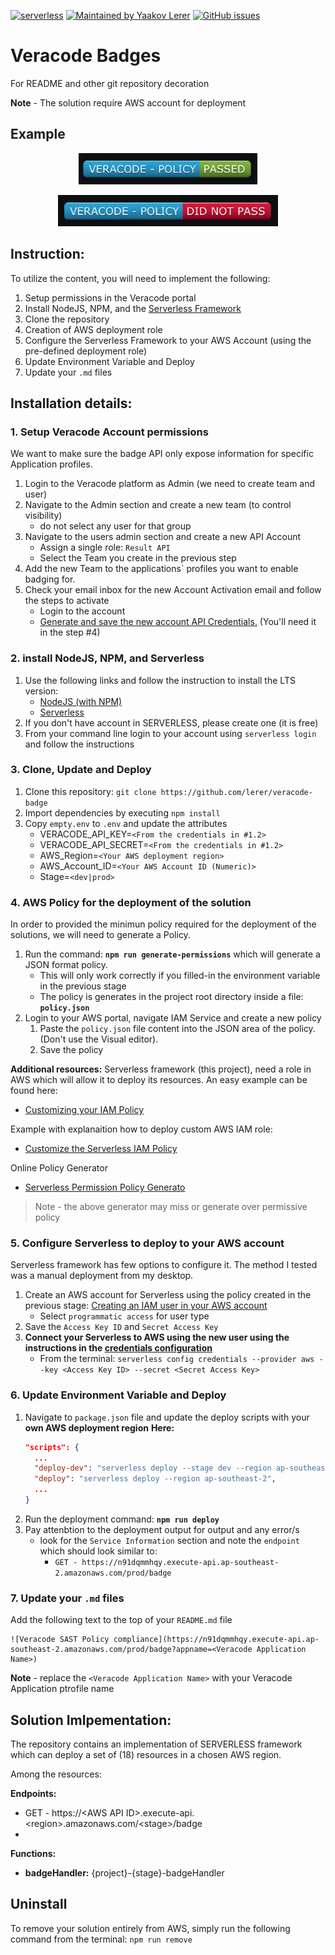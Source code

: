 [![serverless](http://public.serverless.com/badges/v3.svg)](http://www.serverless.com) [![Maintained by Yaakov Lerer](https://img.shields.io/badge/maintained%20by-Lerer-brightgreen)](http://www.github.com/lerer) [![GitHub issues](https://img.shields.io/github/issues/lerer/veracode-badge/bug?color=red)](https://github.com/Lerer/veracode-badge/issues?q=is%3Aopen+is%3Aissue+label%3Abug)

# Veracode Badges  
For README and other git repository decoration

__Note__ - The solution require AWS account for deployment

## Example
<p align="center">
  <img src="https://github.com/lerer/veracode-badge/blob/main/resources/policy_pass.png?raw=true" height="50" alt="Veracode Policy Pass Badge"/>
</p>

<p align="center">
  <img src="https://github.com/lerer/veracode-badge/blob/main/resources/policy_did_not_pass.png?raw=true" height="50" alt="Veracode Policy Fail Badge"/>
</p>


## Instruction:
To utilize the content, you will need to implement the following:
1) Setup permissions in the Veracode portal 
2) Install NodeJS, NPM, and the [Serverless Framework]('https://www.serverless.com/framework/docs/getting-started/' 'Serverless Framework')
3) Clone the repository
4) Creation of AWS deployment role
5) Configure the Serverless Framework to your AWS Account (using the pre-defined deployment role)
6) Update Environment Variable and Deploy
7) Update your `.md` files

## Installation details:
### 1. Setup Veracode Account permissions
We want to make sure the badge API only expose information for specific Application profiles. 

1. Login to the Veracode platform as Admin (we need to create team and user)
2. Navigate to the Admin section and create a new team (to control visibility)
   - do not select any user for that group
3. Navigate to the users admin section and create a new API Account 
   - Assign a single role: `Result API`
   - Select the Team you create in the previous step
4. Add the new Team to the applications` profiles you want to enable badging for.
5. Check your email inbox for the new Account Activation email and follow the steps to activate
   - Login to the account
   - [Generate and save the new account API Credentials.](https://help.veracode.com/r/t_create_api_creds) (You'll need it in the step #4)


### 2. install NodeJS, NPM, and Serverless

1. Use the following links and follow the instruction to install the LTS version:
   - [NodeJS (with NPM)](https://nodejs.org/en/)
   - [Serverless](https://www.serverless.com/framework/docs/getting-started/ 'Serverless Framework')
2. If you don't have account in SERVERLESS, please create one (it is free)
3. From your command line login to your account using `serverless login` and follow the instructions

### 3. Clone, Update and Deploy
1. Clone this repository: `git clone https://github.com/lerer/veracode-badge`
2. Import dependencies by executing `npm install`
3. Copy `empty.env` to `.env` and update the attributes
   - VERACODE_API_KEY=`<From the credentials in #1.2>`
   - VERACODE_API_SECRET=`<From the credentials in #1.2>`
   - AWS_Region=`<Your AWS deployment region>`
   - AWS_Account_ID=`<Your AWS Account ID (Numeric)>`
   - Stage=`<dev|prod>`  
  
### 4. AWS Policy for the deployment of the solution
In order to provided the minimun policy required for the deployment of the solutions, we will need to generate a Policy. 

1. Run the command: __`npm run generate-permissions`__ which will generate a JSON format policy.
   - This will only work correctly if you filled-in the environment variable in the previous stage
   - The policy is generates in the project root directory inside a file: __`policy.json`__
2. Login to your AWS portal, navigate IAM Service and create a new policy
   1. Paste the `policy.json` file content into the JSON area of the policy. (Don't use the Visual editor).
   2. Save the policy

__Additional resources:__
Serverless framework (this project), need a role in AWS which will allow it to deploy its resources. An easy example can be found here:
- [Customizing your IAM Policy](https://seed.run/docs/customizing-your-iam-policy.html)

Example with explanaition how to deploy custom AWS IAM role:
- [Customize the Serverless IAM Policy](https://serverless-stack.com/chapters/customize-the-serverless-iam-policy.html)

Online Policy Generator
- [Serverless Permission Policy Generato](https://open-sl.github.io/serverless-permission-generator/)
> Note - the above generator may miss or generate over permissive policy

      
### 5. Configure Serverless to deploy to your AWS account

Serverless framework has few options to configure it. The method I tested was a manual deployment from my desktop. 


1) Create an AWS account for Serverless using the policy created in the previous stage: [Creating an IAM user in your AWS account
](https://docs.aws.amazon.com/IAM/latest/UserGuide/id_users_create.html)
   - Select `programmatic access` for user type 
2) Save the `Access Key ID` and `Secret Access Key`
3) __Connect your Serverless to AWS using the new user using the instructions in the [credentials configuration](https://www.serverless.com/framework/docs/providers/aws/cli-reference/config-credentials/)__
   - From the terminal: `serverless config credentials --provider aws --key <Access Key ID> --secret <Secret Access Key>`
 
### 6. Update Environment Variable and Deploy
1) Navigate to `package.json` file and update the deploy scripts with your __own AWS deployment region__
    __Here:__
    ```JSON
    "scripts": {
      ...
      "deploy-dev": "serverless deploy --stage dev --region ap-southeast-2",
      "deploy": "serverless deploy --region ap-southeast-2",
      ...
    }
    ```
2) Run the deployment command: __`npm run deploy`__
3) Pay attenbtion to the deployment output for output and any error/s
   * look for the `Service Information` section and note the `endpoint` which should look similar to: 
     * `GET - https://n91dqmmhqy.execute-api.ap-southeast-2.amazonaws.com/prod/badge`

### 7. Update your `.md` files

Add the following text to the top of your `README.md` file
```
![Veracode SAST Policy compliance](https://n91dqmmhqy.execute-api.ap-southeast-2.amazonaws.com/prod/badge?appname=<Veracode Application Name>)
```

__Note__ - replace the `<Veracode Application Name>` with your Veracode Application ptrofile name 

## Solution Imlpementation:

The repository contains an implementation of SERVERLESS framework which can deploy a set of (18) resources in a chosen AWS region.

Among the resources:  

__Endpoints:__ 
  - GET - https://\<AWS API ID\>.execute-api.\<region\>.amazonaws.com/\<stage\>/badge
- 
__Functions:__
  - **badgeHandler:** {project}-{stage}-badgeHandler   
    
## Uninstall

To remove your solution entirely from AWS, simply run the following command from the terminal: `npm run remove`

     
       



